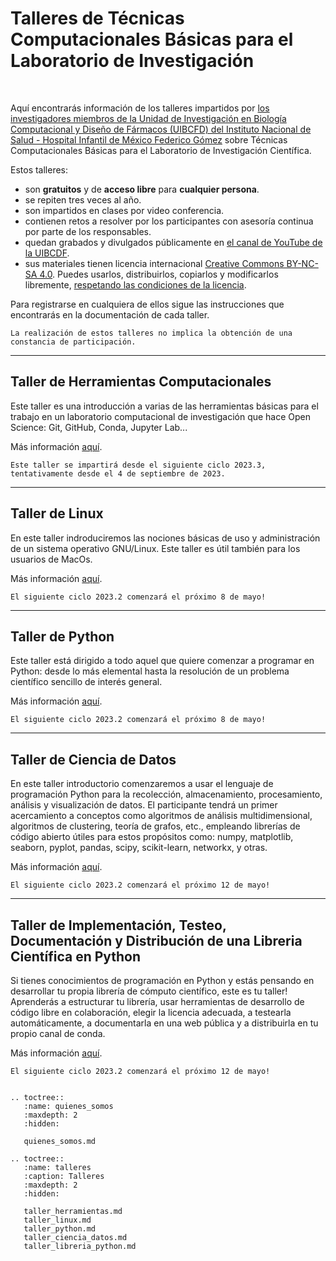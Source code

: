 # Talleres de Técnicas Computacionales Básicas para el Laboratorio de Investigación

<br/>

Aquí encontrarás información de los talleres impartidos por [los investigadores miembros de la 
Unidad de Investigación en Biología Computacional y Diseño de Fármacos (UIBCFD) del Instituto Nacional de
Salud - Hospital Infantil de México Federico Gómez](quienes\_somos.md)
sobre Técnicas Computacionales Básicas para el Laboratorio de Investigación Científica.

Estos talleres:
- son **gratuitos** y de **acceso libre** para **cualquier persona**.
- se repiten tres veces al año.
- son impartidos en clases por video conferencia.
- contienen retos a resolver por los participantes con asesoría continua por parte de los
  responsables.
- quedan grabados y divulgados públicamente en [el canal de YouTube de la UIBCDF](https://www.youtube.com/@uibcdf).
- sus materiales tienen licencia internacional [Creative Commons BY-NC-SA
  4.0](https://creativecommons.org/licenses/by-nc-sa/4.0/deed.es_ES). Puedes usarlos,
distribuirlos, copiarlos y modificarlos libremente, [respetando las condiciones de la
licencia](https://creativecommons.org/licenses/by-nc-sa/4.0/deed.es_ES).

Para registrarse en cualquiera de ellos sigue las instrucciones que encontrarás en la documentación
de cada taller.

```{warning} 
La realización de estos talleres no implica la obtención de una constancia de participación.
```

------

## Taller de Herramientas Computacionales

Este taller es una introducción a varias de las herramientas básicas para el trabajo en un
laboratorio computacional de investigación que hace Open Science: Git, GitHub, Conda, Jupyter Lab...

Más información [aquí](taller_herramientas.md).

```{important} 
Este taller se impartirá desde el siguiente ciclo 2023.3, tentativamente desde el 4 de septiembre de 2023.
```
 
------

## Taller de Linux

En este taller indroduciremos las nociones básicas de uso y administración de un sistema
operativo GNU/Linux. Este taller es útil también para los usuarios de MacOs.

Más información [aquí](taller_linux.md).

```{important} 
El siguiente ciclo 2023.2 comenzará el próximo 8 de mayo!    
```
 
------

## Taller de Python

Este taller está dirigido a todo aquel que quiere comenzar a programar en Python: desde lo más
elemental hasta la resolución de un problema científico sencillo de interés general. 

Más información [aquí](taller_python.md).

```{important} 
El siguiente ciclo 2023.2 comenzará el próximo 8 de mayo!    
```
 
------

## Taller de Ciencia de Datos

En este taller introductorio comenzaremos a usar el lenguaje de programación Python para la
recolección, almacenamiento, procesamiento, análisis y visualización de datos. El participante
tendrá un primer acercamiento a conceptos como algoritmos de análisis multidimensional, algoritmos
de clustering, teoría de grafos, etc., empleando librerías de código abierto útiles para estos
propósitos como: numpy, matplotlib, seaborn, pyplot, pandas, scipy, scikit-learn, networkx, y
otras.

Más información [aquí](taller_ciencia_datos.md).

```{important} 
El siguiente ciclo 2023.2 comenzará el próximo 12 de mayo!    
```
 
------

## Taller de Implementación, Testeo, Documentación y Distribución de una Libreria Científica en Python

Si tienes conocimientos de programación en Python y estás pensando en desarrollar tu propia
librería de cómputo científico, este es tu taller! Aprenderás a estructurar tu librería, usar
herramientas de desarrollo de código libre en colaboración, elegir la licencia adecuada, a
testearla automáticamente, a documentarla en una web pública y a distribuirla en tu propio canal de conda.

Más información [aquí](taller_libreria_python.md).

```{important} 
El siguiente ciclo 2023.2 comenzará el próximo 12 de mayo!    
```
 
```{eval-rst}

.. toctree::
   :name: quienes_somos
   :maxdepth: 2
   :hidden:

   quienes_somos.md

.. toctree::
   :name: talleres
   :caption: Talleres
   :maxdepth: 2
   :hidden:

   taller_herramientas.md
   taller_linux.md
   taller_python.md
   taller_ciencia_datos.md
   taller_libreria_python.md

```

